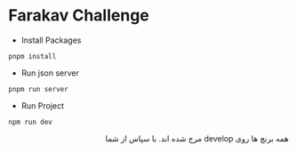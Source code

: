 # Farakav Challenge

- Install Packages

```
pnpm install
```

- Run json server

```
pnpm run server
```

- Run Project

```
npm run dev
```

<div dir='rtl' align='right'>
همه برنچ ها روی develop مرج شده اند.
با سپاس از شما
</div>
